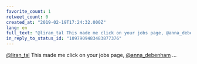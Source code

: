 ```yaml
---
favorite_count: 1
retweet_count: 0
created_at: "2019-02-19T17:24:32.000Z"
lang: en
full_text: "@liran_tal This made me click on your jobs page, @anna_debenham ..."
in_reply_to_status_id: "1097909483483877376"
---
```


[@liran_tal](https://twitter.com/liran_tal) This made me click on your jobs
page, [@anna_debenham](https://twitter.com/anna_debenham) ...
